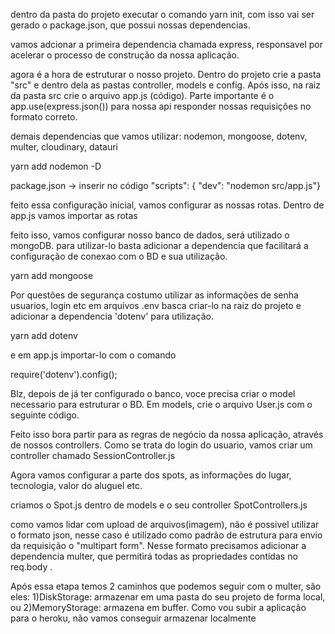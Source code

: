 dentro da pasta do projeto executar o comando yarn init, com isso vai ser gerado o package.json, que possui nossas dependencias.

vamos adcionar a primeira dependencia chamada express, responsavel por acelerar o processo de construção da nossa aplicação.

agora é a hora de estruturar o nosso projeto. Dentro do projeto crie a pasta "src" e dentro dela as pastas controller, models e config. Após isso, na raiz da pasta src crie o arquivo app.js (código). Parte importante é o app.use(express.json()) para nossa api responder nossas requisições no formato correto.

demais dependencias que vamos utilizar:
nodemon, mongoose, dotenv, multer, cloudinary, datauri

yarn add nodemon -D 

package.json -> inserir no código "scripts": { "dev": "nodemon src/app.js"}

feito essa configuração inicial, vamos configurar as nossas rotas. Dentro de app.js vamos importar as rotas

feito isso, vamos configurar nosso banco de dados, será utilizado o mongoDB. para utilizar-lo basta adicionar a dependencia que facilitará a configuração de conexao com o BD e sua utilização.

yarn add mongoose

Por questões de segurança costumo utilizar as informações de senha usuarios, login etc em arquivos .env basca criar-lo na raiz do projeto e adicionar a dependencia 'dotenv' para utilização. 

yarn add dotenv

e em app.js importar-lo com o comando 

require('dotenv').config();

Blz, depois de já ter configurado o banco, voce precisa criar o model necessario para estruturar o BD. Em models, crie o arquivo User.js com o seguinte código.

Feito isso bora partir para as regras de negócio da nossa aplicação, através de nossos controllers. Como se trata do login do usuario, vamos criar um controller chamado SessionController.js

Agora vamos configurar a parte dos spots, as informações do lugar, tecnologia, valor do aluguel etc.

criamos o Spot.js dentro de models e o seu controller SpotControllers.js

como vamos lidar com upload de arquivos(imagem), não é possivel utilizar o formato json, nesse caso é utilizado como padrão de estrutura para envio da requisição o "multipart form". Nesse formato precisamos adicionar a dependencia multer, que permitirá todas as propriedades contidas no req.body . 

Após essa etapa temos 2 caminhos que podemos seguir com o multer, são eles: 1)DiskStorage: armazenar em uma pasta do seu projeto de forma local, ou 2)MemoryStorage: armazena em buffer. Como vou subir a aplicação para o heroku, não vamos conseguir armazenar localmente


